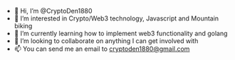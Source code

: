 - 👋 Hi, I’m @CryptoDen1880
- 👀 I’m interested in Crypto/Web3 technology, Javascript and Mountain biking
- 🌱 I’m currently learning how to implement web3 functionality and golang
- 💞️ I’m looking to collaborate on anything I can get involved with
- 📫 You can send me an email to cryptoden1880@gmail.com

<!---
CryptoDen1880/CryptoDen1880 is a ✨ special ✨ repository because its `README.md` (this file) appears on your GitHub profile.
You can click the Preview link to take a look at your changes.
--->
